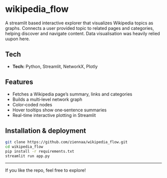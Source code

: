 # wikipedia_flow

A streamlit based interactive explorer that visualizes Wikipedia topics as graphs. Connects a user provided topic to related pages and categories, helping discover and navigate content. Data visualisation was heavily relied uupon here.

## Tech 

- **Tech:** Python, Streamlit, NetworkX, Plotly  

## Features

- Fetches a Wikipedia page’s summary, links and categories  
- Builds a multi‑level network graph  
- Color‑coded nodes 
- Hover tooltips show one‑sentence summaries  
- Real-time interactive plotting in Streamlit

##  Installation & deployment

```bash
git clone https://github.com/ziennaa/wikipedia_flow.git
cd wikipedia_flow
pip install -r requirements.txt
streamlit run app.py
```

---
If you like the repo, feel free to explore! 
